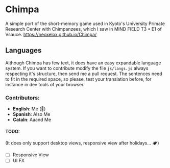 # Chimpa
A simple port of the short-memory game used in Kyoto's University Primate Research Center with Chimpanzees, which I saw in MIND FIELD  T3 • E1 of Vsauce.
https://neoxelox.github.io/Chimpa/

## Languages
Although Chimpa has few text, it does have an easy expandable language system. If you want to contribute modify the file `js/langs.js` always respecting it's structure, then send me a pull request. The sentences need to fit in the required space, so please, test your translation before, for instance in dev tools of your browser.

### Contributors:
-   **English**: Me (🤣)
-   **Spanish**: Also Me
-   **Cataln**: Aaand Me

#### TODO:
(It does only support desktop views, responsive view after holidays... 🏕)
- [ ] Responsive View
- [ ] UI FX